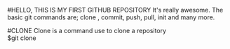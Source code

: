 #HELLO, THIS IS MY FIRST GITHUB REPOSITORY
It's really awesome.
The basic git commands are;
clone , commit, push, pull, init and many more.

#CLONE 
Clone is a command use to clone a repository  
$git clone